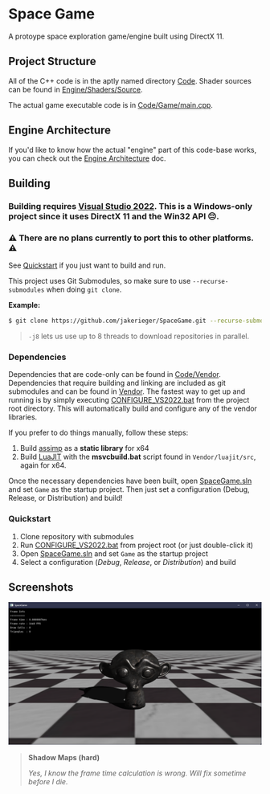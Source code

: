 ﻿# Space Game

A protoype space exploration game/engine built using DirectX 11.

## Project Structure

All of the C++ code is in the aptly named directory [Code](Code). Shader sources can be found in [Engine/Shaders/Source](Engine/Shaders/Source).

The actual game executable code is in [Code/Game/main.cpp](Code/Game/main.cpp).

## Engine Architecture

If you'd like to know how the actual "engine" part of this code-base works, you can check out the [Engine Architecture](Docs/Engine-Architecture.md) doc.

## Building

### Building requires [Visual Studio 2022](https://visualstudio.microsoft.com/vs/). This is a **Windows-only** project since it uses DirectX 11 and the Win32 API 😔.
### ⚠️ **There are no plans currently to port this to other platforms.** ⚠️

See [Quickstart](#quickstart) if you just want to build and run.

This project uses Git Submodules, so make sure to use `--recurse-submodules` when doing `git clone`.

**Example:**
```sh
$ git clone https://github.com/jakerieger/SpaceGame.git --recurse-submodules --j8
```
> `-j8` lets us use up to 8 threads to download repositories in parallel.

### Dependencies

Dependencies that are code-only can be found in [Code/Vendor](Code/Vendor). Dependencies that require building and linking are included as git submodules and can be found in [Vendor](Vendor).
The fastest way to get up and running is by simply executing [CONFIGURE_VS2022.bat](CONFIGURE_VS2022.bat) from the project root directory. This will automatically build and configure any of the vendor libraries.

If you prefer to do things manually, follow these steps:

1. Build [assimp](https://github.com/assimp/assimp) as a **static library** for x64
2. Build [LuaJIT](http://luajit.org/) with the **msvcbuild.bat** script found in `Vendor/luajit/src`, again for x64.

Once the necessary dependencies have been built, open [SpaceGame.sln](SpaceGame.sln) and set `Game` as the startup project. Then just set a configuration (Debug, Release, or Distribution) and build!

### Quickstart

1. Clone repository with submodules
2. Run [CONFIGURE_VS2022.bat](CONFIGURE_VS2022.bat) from project root (or just double-click it)
3. Open [SpaceGame.sln](SpaceGame.sln) and set `Game` as the startup project
4. Select a configuration (*Debug*, *Release*, or *Distribution*) and build

## Screenshots

![](Docs/ShadowMaps.png)
> **Shadow Maps (hard)**
>
> *Yes, I know the frame time calculation is wrong. Will fix sometime before I die.*
